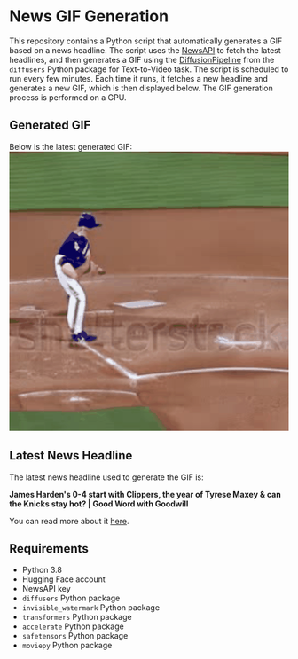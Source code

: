 # News GIF Generation
This repository contains a Python script that automatically generates a GIF based on a news headline. The script uses the [NewsAPI](https://newsapi.org/) to fetch the latest headlines, and then generates a GIF using the [DiffusionPipeline](https://github.com/huggingface/diffusers) from the `diffusers` Python package for Text-to-Video task.
The script is scheduled to run every few minutes. Each time it runs, it fetches a new headline and generates a new GIF, which is then displayed below. The GIF generation process is performed on a GPU.

## Generated GIF
Below is the latest generated GIF:
![Generated GIF](output.gif?raw=true&v=1700021441)

## Latest News Headline
The latest news headline used to generate the GIF is:

**James Harden's 0-4 start with Clippers, the year of Tyrese Maxey & can the Knicks stay hot? | Good Word with Goodwill**

You can read more about it [here](https://sports.yahoo.com/james-hardens-0-4-start-with-clippers-the-year-of-tyrese-maxey--can-the-knicks-stay-hot--good-word-with-goodwill-212017732.html).

## Requirements
- Python 3.8
- Hugging Face account
- NewsAPI key
- `diffusers` Python package
- `invisible_watermark` Python package
- `transformers` Python package
- `accelerate` Python package
- `safetensors` Python package
- `moviepy` Python package
